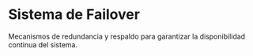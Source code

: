 # Sistema de Failover

Mecanismos de redundancia y respaldo para garantizar la disponibilidad continua del sistema.
